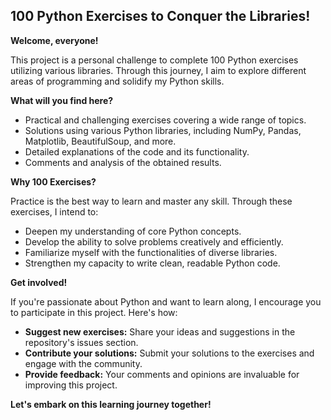 ## 100 Python Exercises to Conquer the Libraries!

**Welcome, everyone!**

This project is a personal challenge to complete 100 Python exercises utilizing various libraries. Through this journey, I aim to explore different areas of programming and solidify my Python skills.

**What will you find here?**

* Practical and challenging exercises covering a wide range of topics.
* Solutions using various Python libraries, including NumPy, Pandas, Matplotlib, BeautifulSoup, and more.
* Detailed explanations of the code and its functionality.
* Comments and analysis of the obtained results.

**Why 100 Exercises?**

Practice is the best way to learn and master any skill. Through these exercises, I intend to:

* Deepen my understanding of core Python concepts.
* Develop the ability to solve problems creatively and efficiently.
* Familiarize myself with the functionalities of diverse libraries.
* Strengthen my capacity to write clean, readable Python code.

**Get involved!**

If you're passionate about Python and want to learn along, I encourage you to participate in this project. Here's how:

* **Suggest new exercises:** Share your ideas and suggestions in the repository's issues section.
* **Contribute your solutions:** Submit your solutions to the exercises and engage with the community.
* **Provide feedback:** Your comments and opinions are invaluable for improving this project.

**Let's embark on this learning journey together!**
